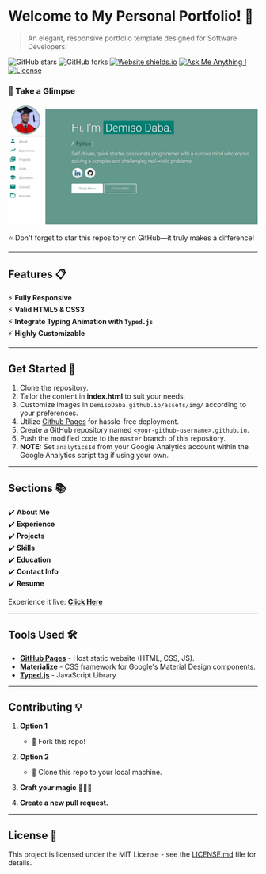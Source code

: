 # Welcome to My Personal Portfolio! 🚀

> An elegant, responsive portfolio template designed for Software Developers!

![GitHub stars](https://img.shields.io/github/stars/DemisoDaba/DemisoDaba.github.io)
![GitHub forks](https://img.shields.io/github/forks/DemisoDaba/DemisoDaba.github.io)
[![Website shields.io](https://img.shields.io/badge/website-up-yellow)](http://DemisoDaba.github.io/)
[![Ask Me Anything !](https://img.shields.io/badge/ask%20me-linkedin-1abc9c.svg)](https://www.linkedin.com/in/demiso-daba-swre0/)
[![License](http://img.shields.io/:license-mit-blue.svg?style=flat-square)](http://badges.mit-license.org)

### 🌟 Take a Glimpse
<p align="center"> 
  <kbd>
    <a href="https://DemisoDaba.github.io" target="_blank"><img src="examples/preview.gif" alt="Portfolio Preview">
  </a>
  </kbd>
</p>

⭐ Don't forget to star this repository on GitHub—it truly makes a difference!

---

## Features 📋
⚡️ **Fully Responsive**\
⚡️ **Valid HTML5 & CSS3**\
⚡️ **Integrate Typing Animation with `Typed.js`**\
⚡️ **Highly Customizable**

---

## Get Started 🚀
1. Clone the repository.
2. Tailor the content in <b>index.html</b> to suit your needs.
3. Customize images in `DemisoDaba.github.io/assets/img/` according to your preferences.
4. Utilize [Github Pages](https://create-react-app.dev/docs/deployment/#github-pages) for hassle-free deployment.
5. Create a GitHub repository named `<your-github-username>.github.io`.
6. Push the modified code to the `master` branch of this repository.
7. <b>NOTE:</b> Set `analyticsId` from your Google Analytics account within the Google Analytics script tag if using your own.

---

## Sections 📚
✔️ **About Me**\
✔️ **Experience**\
✔️ **Projects** \
✔️ **Skills** \
✔️ **Education**\
✔️ **Contact Info**\
✔️ **Resume**

Experience it live: **[Click Here](https://DemisoDaba.github.io/)**

---

## Tools Used 🛠️
* [<b>GitHub Pages</b>](https://create-react-app.dev/docs/deployment/#github-pages) - Host static website (HTML, CSS, JS).
* [<b>Materialize</b>](https://materializecss.com/) - CSS framework for Google's Material Design components.
* [<b>Typed.js</b>](https://mattboldt.com/demos/typed-js/) - JavaScript Library

---

## Contributing 💡
1. **Option 1**
    - 🍴 Fork this repo!

2. **Option 2**
    - 👯 Clone this repo to your local machine.

3. **Craft your magic** 🔨🔨🔨

4. **Create a new pull request.**

---

## License 📄
This project is licensed under the MIT License - see the [LICENSE.md](./LICENSE) file for details.
